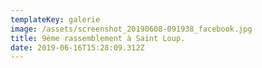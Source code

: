 ```yaml
---
templateKey: galerie
image: /assets/screenshot_20190608-091938_facebook.jpg
title: 9ème rassemblement à Saint Loup.
date: 2019-06-16T15:28:09.312Z
---
```


